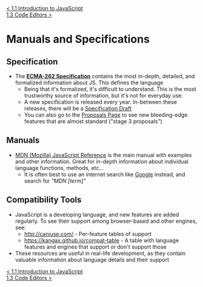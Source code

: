 <div>
    <a href="./1.1-intro-to-javascript.md"> < 1.1 Introduction to JavaScript</a>
</div>
<div>
    <a href="./1.3-code-editors.md"> 1.3 Code Editors ></a>
</div>

# Manuals and Specifications

## **Specification**

<base target="_blank"/>

- The <a href="https://www.ecma-international.org/publications/standards/Ecma-262.htm" target="_blank">**ECMA-262 Specification**</a> contains the most in-depth, detailed, and formalized information about JS. This defines the language
  - Being that it's formalized, it's difficult to understand. This is the most trustworthy source of information, but it's not for everyday use.
  - A new specification is released every year. In-between these releases, there will be a <a href="https://tc39.es/ecma262/" target="_blank">Specification Draft</a>
  - You can also go to the <a href="https://github.com/tc39/proposals" target="_blank">Proposals Page</a> to see new bleeding-edge features that are almost standard ("stage 3 proposals")

## **Manuals**

- <a href="https://developer.mozilla.org/en-US/docs/Web/JavaScript/Reference" target="_blank">MDN (Mozilla) JavaScript Reference</a> is the main manual with examples and other information. Great for in-depth information about individual language functions, methods, etc...
  - It is often best to use an internet search like <a href="https://google.com" target="_blank">Google</a> instead, and search for _"MDN [term]"_

## **Compatibility Tools**

- JavaScript is a developing language, and new features are added regularly. To see their support among browser-based and other engines, see:
  - <a href="http://caniuse.com/" target="_blank">http://caniuse.com/</a> - Per-feature tables of support
  - <a href="https://kangax.github.io/compat-table" target="_blank">https://kangax.github.io/compat-table</a> - A table with language features and engines that support or don't support those
- These resources are useful in real-life development, as they contain valuable information about language details and their support

<div>
    <a href="./1.1-intro-to-javascript.md"> < 1.1 Introduction to JavaScript</a>
</div>
<div>
    <a href="./1.3-code-editors.md"> 1.3 Code Editors ></a>
</div>
